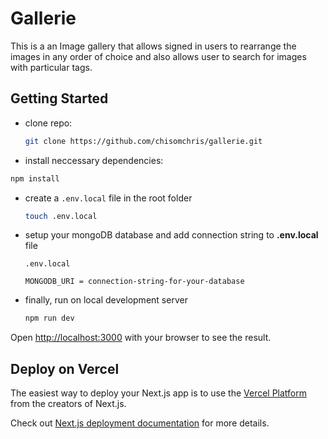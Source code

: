 # Gallerie

This is a an Image gallery that allows signed in users to rearrange the images in any order of choice and also allows user to search for images with particular tags.

## Getting Started

- clone repo:

  ```bash
  git clone https://github.com/chisomchris/gallerie.git
  ```

- install neccessary dependencies:

```bash
npm install
```

- create a `.env.local` file in the root folder
    
    ```sh
    touch .env.local
    ```

- setup your mongoDB database and add connection string to **.env.local** file

    `.env.local`

    ```
    MONGODB_URI = connection-string-for-your-database
    ```
    
- finally, run on local development server

  ```bash
  npm run dev
  ```

Open [http://localhost:3000](http://localhost:3000) with your browser to see the result.

## Deploy on Vercel

The easiest way to deploy your Next.js app is to use the [Vercel Platform](https://vercel.com/new?utm_medium=default-template&filter=next.js&utm_source=create-next-app&utm_campaign=create-next-app-readme) from the creators of Next.js.

Check out [Next.js deployment documentation](https://nextjs.org/docs/deployment) for more details.

